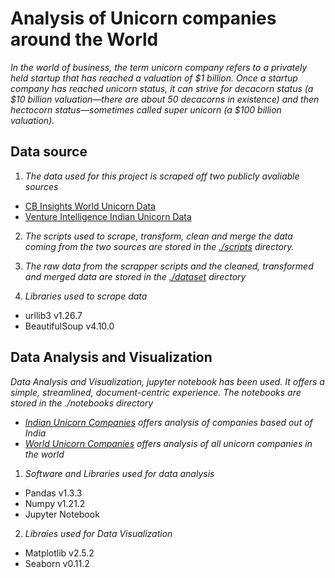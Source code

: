 # Analysis of Unicorn companies around the World

*In the world of business, the term unicorn company refers to a privately held startup that has reached a valuation of $1 billion. Once a startup company has reached unicorn status, it can strive for decacorn status (a $10 billion valuation—there are about 50 decacorns in existence) and then hectocorn status—sometimes called super unicorn (a $100 billion valuation).*

## Data source

1. *The data used for this project is scraped off two publicly avaliable sources*
- [CB Insights World Unicorn Data](https://www.cbinsights.com/research-unicorn-companies)
- [Venture Intelligence Indian Unicorn Data](https://www.ventureintelligence.com/Indian-Unicorn-Tracker.php)

2. *The scripts used to scrape, transform, clean and merge the data coming from the two sources are stored in the [./scripts](https://github.com/amitdas022/Unicorns/tree/Data_Integration/scripts) directory.*

3. *The raw data from the scrapper scripts and the cleaned, transformed and merged data are stored in the [./dataset](https://github.com/amitdas022/Unicorns/tree/Data_Integration/dataset) directory*

4. *Libraries used to scrape data*
- urllib3 v1.26.7
- BeautifulSoup v4.10.0

## Data Analysis and Visualization

*Data Analysis and Visualization, jupyter notebook has been used. It offers a simple, streamlined, document-centric experience. The notebooks are stored in the ./notebooks directory*
- *[Indian Unicorn Companies](https://github.com/amitdas022/Unicorns/blob/Data_Integration/notebooks/indian_unicorns.ipynb) offers analysis of companies based out of India*
- *[World Unicorn Companies](https://github.com/amitdas022/Unicorns/blob/Data_Integration/notebooks/visual.ipynb) offers analysis of all unicorn companies in the world*

1. *Software and Libraries used for data analysis*
- Pandas v1.3.3
- Numpy v1.21.2
- Jupyter Notebook

2. *Libraies used for Data Visualization*
- Matplotlib v2.5.2
- Seaborn v0.11.2
